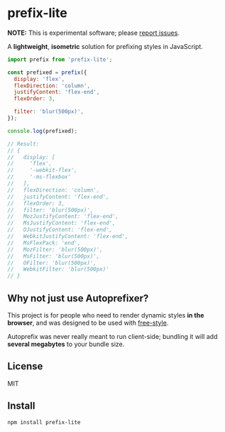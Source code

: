 # prefix-lite

**NOTE:** This is experimental software; please [report issues](https://github.com/namuol/prefix-lite/issues).

A **lightweight**, **isometric** solution for prefixing styles in JavaScript.

```js
import prefix from 'prefix-lite';

const prefixed = prefix({
  display: 'flex',
  flexDirection: 'column',
  justifyContent: 'flex-end',
  flexOrder: 3,

  filter: 'blur(500px)',
});

console.log(prefixed);

// Result:
// {
//   display: [
//     'flex',
//     '-webkit-flex',
//     '-ms-flexbox'
//   ],
//   flexDirection: 'column',
//   justifyContent: 'flex-end',
//   flexOrder: 3,
//   filter: 'blur(500px)',
//   MozJustifyContent: 'flex-end',
//   MsJustifyContent: 'flex-end',
//   OJustifyContent: 'flex-end',
//   WebkitJustifyContent: 'flex-end',
//   MsFlexPack: 'end',
//   MozFilter: 'blur(500px)',
//   MsFilter: 'blur(500px)',
//   OFilter: 'blur(500px)',
//   WebkitFilter: 'blur(500px)'
// }
```

## Why not just use Autoprefixer?

This project is for people who need to render dynamic styles **in the browser**, and was designed to be used with [free-style](https://github.com/blakeembrey/free-style).

Autoprefix was never really meant to run client-side; bundling it will add **several megabytes** to your bundle size.

## License

MIT

## Install

```sh
npm install prefix-lite
```
